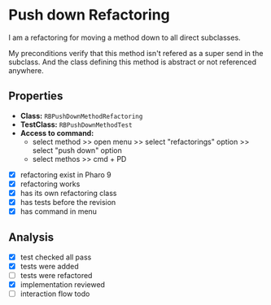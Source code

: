 # Push down Refactoring

I am a refactoring for moving a method down to all direct subclasses.

My preconditions verify that this method isn't refered  as a super send in the subclass. And the class defining this method is abstract or not referenced anywhere.

## Properties

- **Class:** ```RBPushDownMethodRefactoring```
- **TestClass:** ```RBPushDownMethodTest```
- **Access to command:** 
    - select method >> open menu >> select "refactorings" option >> select "push down" option 
    - select methos >> cmd + PD
- [x] refactoring exist in Pharo 9
- [x] refactoring works
- [x] has its own refactoring class  
- [x] has tests before the revision
- [x] has command in menu

## Analysis

- [x] test checked all pass
- [x] tests were added
- [ ] tests were refactored
- [x] implementation reviewed
- [ ] interaction flow todo
